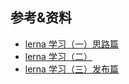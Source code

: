 ## 参考&资料
- [lerna 学习（一）思路篇](https://www.notion.so/lerna-46698561615e401bb0c354b6d80d3cba)
- [lerna 学习（二）](https://www.notion.so/lerna-b9fb718a0ce74664884ea61112938c91)
- [lerna 学习（三）发布篇](https://www.notion.so/lerna-b96d60a9f4494121990337b2b858870c)